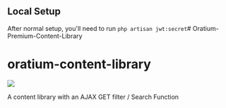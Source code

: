 ## Local Setup

After normal setup, you'll need to run `php artisan jwt:secret`# Oratium-Premium-Content-Library
# oratium-content-library

<img src="http://tonygarand.com/wp-content/uploads/2019/09/oratium-mockup.png">

A content library with an AJAX GET filter / Search Function
